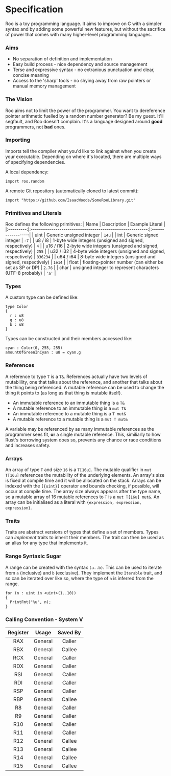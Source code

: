 # Specification
Roo is a toy programming language. It aims to improve on C with a simpler syntax and by adding some powerful
new features, but without the sacrifice of power that comes with many higher-level programming languages.

### Aims
* No separation of definition and implementation
* Easy build process - nice dependency and source management
* Terse and expressive syntax - no extranious punctuation and clear, concise meaning
* Access to the 'sharp' tools - no shying away from raw pointers or manual memory management

### The Vision
Roo aims not to limit the power of the programmer. You want to dereference pointer arithmetic fuelled by a random
number generator? Be my guest. It'll segfault, and Roo doesn't complain. It's a language designed around **good**
programmers, not **bad** ones.

### Importing
Imports tell the compiler what you'd like to link against when you create your executable. Depending on
where it's located, there are multiple ways of specifying dependencies.

A local dependency:
``` roo
import roo.random
```

A remote Git repository (automatically cloned to latest commit):
``` roo
import "https://github.com/IsaacWoods/SomeRooLibrary.git"
```

### Primitives and Literals
Roo defines the following primitives:
| Name      | Description                                               | Example Literal   |
|:---------:|:---------------------------------------------------------:|:-----------------:|
| uint      | Generic unsigned integer                                  | `14u`             |
| int       | Generic signed integer                                    | `-7`              |
| u8 / i8   | 1-byte wide integers (unsigned and signed, respectively)  | `4`               |
| u16 / i16 | 2-byte wide integers (unsigned and signed, respectively)  | `255`             |
| u32 / i32 | 4-byte wide integers (unsigned and signed, respectively)  | `836234`          |
| u64 / i64 | 8-byte wide integers (unsigned and signed, respectively)  | `1e14`            |
| float     | floating-pointer number (can either be set as SP or DP)   | `2.76`            |
| char      | unsigned integer to represent characters (UTF-8 probably) | `'a'`             |

### Types
A custom type can be defined like:
``` roo
type Color
{
  r : u8
  g : u8
  b : u8
}
```

Types can be constructed and their members accessed like:
``` roo
cyan : Color(0, 255, 255)
amountOfGreenInCyan : u8 = cyan.g
```

### References
A reference to type `T` is a `T&`. References actually have two levels of mutablility, one that talks about the reference,
and another that talks about the thing being referenced. A mutable reference can be used to change the thing it points to (as long as
that thing is mutable itself).

* An immutable reference to an immutable thing is a `T&`
* A mutable reference to an immutable thing is a `mut T&`
* An immutable reference to a mutable thing is a `T mut&`
* A mutable reference to a mutable thing is a `mut T mut&`

A variable may be referenced by as many immutable references as the programmer sees fit, **or** a single mutable reference. This, similiarly
to how Rust's borrowing system does so, prevents any chance or race conditions and increases safety.

### Arrays
An array of type `T` and size `16` is a `T[16u]`. The mutable qualifier in `mut T[16u]` references the mutability of the underlying elements.
An array's size is fixed at compile time and it will be allocated on the stack. Arrays can be indexed with the `[{uint}]` operator and bounds
checking, if possible, will occur at compile time.
The array size always appears after the type name, so a mutable array of 16 mutable references to `T` is a
`mut T[16u] mut&`. An array can be initialised as a literal with `{expression, expression, expression}`.

### Traits
Traits are abstract versions of types that define a set of members. Types can *implement* traits to inherit their
members. The trait can then be used as an alias for any type that implements it.

### Range Syntaxic Sugar
A range can be created with the syntax `(a..b)`. This can be used to iterate from `a` (inclusive) and `b` (exclusive).
They implement the `Iterable` trait, and so can be iterated over like so, where the type of `n` is inferred from the range.
``` roo
for (n : uint in <uint>(1..10))
{
  PrintFmt("%u", n);
}
```

### Calling Convention - System V
| Register | Usage   | Saved By |
|:--------:|:-------:|:--------:|
| RAX      | General | Caller   |
| RBX      | General | Callee   |
| RCX      | General | Caller   |
| RDX      | General | Caller   |
| RSI      | General | Caller   |
| RDI      | General | Caller   |
| RSP      | General | Caller   |
| RBP      | General | Callee   |
| R8       | General | Caller   |
| R9       | General | Caller   |
| R10      | General | Caller   |
| R11      | General | Caller   |
| R12      | General | Callee   |
| R13      | General | Callee   |
| R14      | General | Callee   |
| R15      | General | Callee   |

